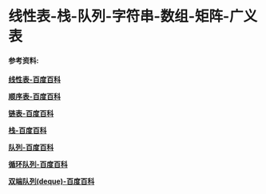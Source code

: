 # 线性表-栈-队列-字符串-数组-矩阵-广义表

**[](线性表.md)**

**[](栈和队列.md)**

#### 参考资料:

**[线性表-百度百科](https://baike.baidu.com/item/线性表)**

**[顺序表-百度百科](https://baike.baidu.com/item/顺序表)**

**[链表-百度百科](https://baike.baidu.com/item/链表)**

**[栈-百度百科](https://baike.baidu.com/item/栈)**

**[队列-百度百科](https://baike.baidu.com/item/队列)**

**[循环队列-百度百科](https://baike.baidu.com/item/循环队列)**

**[双端队列(deque)-百度百科](https://baike.baidu.com/item/deque)**

